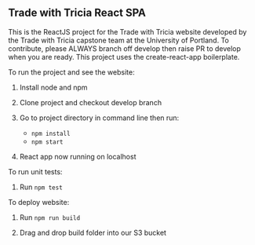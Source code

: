 ## Trade with Tricia React SPA

This is the ReactJS project for the Trade with Tricia website developed
by the Trade with Tricia capstone team at the University 
of Portland. To contribute, please ALWAYS branch off develop then raise PR
to develop when you are ready. This project uses the create-react-app boilerplate. 

To run the project and see the website:

1. Install node and npm

2. Clone project and checkout develop branch

3. Go to project directory in command line then run: 
    * ```npm install```
    * ```npm start```

4. React app now running on localhost

To run unit tests:

1. Run ```npm test```


To deploy website:

1. Run ```npm run build```

2. Drag and drop build folder into our S3 bucket